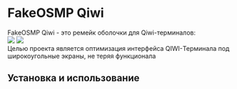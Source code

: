 # FakeOSMP Qiwi
FakeOSMP Qiwi - это ремейк оболочки для Qiwi-терминалов:<br>
<img src="https://github.com/user-attachments/assets/7708946a-4239-4ec6-b8a4-88226c49de77">
<img src="https://github.com/user-attachments/assets/7dfeca9d-8280-4cfa-a0dc-3227a8cdb95f"><br>
Целью проекта является оптимизация интерфейса QIWI-Терминала под широкоугольные экраны, не теряя функционала
## Установка и использование

